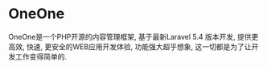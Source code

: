 # OneOne
OneOne是一个PHP开源的内容管理框架, 基于最新Laravel 5.4 版本开发, 提供更高效, 快速, 更安全的WEB应用开发体验, 功能强大超乎想象, 这一切都是为了让开发工作变得简单的.
